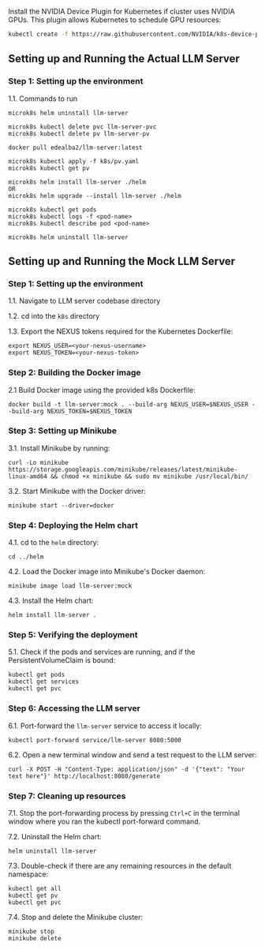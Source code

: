 Install the NVIDIA Device Plugin for Kubernetes if cluster uses NVIDIA GPUs. This plugin allows Kubernetes to schedule GPU resources:

```bash
kubectl create -f https://raw.githubusercontent.com/NVIDIA/k8s-device-plugin/master/nvidia-device-plugin.yml
```

## Setting up and Running the Actual LLM Server

### Step 1: Setting up the environment
1.1. Commands to run
```shell
microk8s helm uninstall llm-server

microk8s kubectl delete pvc llm-server-pvc
microk8s kubectl delete pv llm-server-pv

docker pull edealba2/llm-server:latest

microk8s kubectl apply -f k8s/pv.yaml
microk8s kubectl get pv

microk8s helm install llm-server ./helm
OR
microk8s helm upgrade --install llm-server ./helm

microk8s kubectl get pods
microk8s kubectl logs -f <pod-name>
microk8s kubectl describe pod <pod-name>

microk8s helm uninstall llm-server
```

## Setting up and Running the Mock LLM Server

### Step 1: Setting up the environment
1.1. Navigate to LLM server codebase directory

1.2. cd into the `k8s` directory

1.3. Export the NEXUS tokens required for the Kubernetes Dockerfile:
```shell
export NEXUS_USER=<your-nexus-username>
export NEXUS_TOKEN=<your-nexus-token>
```

### Step 2: Building the Docker image
2.1 Build Docker image using the provided k8s Dockerfile:
```shell
docker build -t llm-server:mock . --build-arg NEXUS_USER=$NEXUS_USER --build-arg NEXUS_TOKEN=$NEXUS_TOKEN
```

### Step 3: Setting up Minikube
3.1. Install Minikube by running:
```shell
curl -Lo minikube https://storage.googleapis.com/minikube/releases/latest/minikube-linux-amd64 && chmod +x minikube && sudo mv minikube /usr/local/bin/
```
3.2. Start Minikube with the Docker driver:
```shell
minikube start --driver=docker
```

### Step 4: Deploying the Helm chart
4.1. cd to the `helm` directory:
```shell
cd ../helm
```
4.2. Load the Docker image into Minikube's Docker daemon:
```shell
minikube image load llm-server:mock
```
4.3. Install the Helm chart:
```shell
helm install llm-server .
```

### Step 5: Verifying the deployment
5.1. Check if the pods and services are running, and if the PersistentVolumeClaim is bound:
```shell
kubectl get pods
kubectl get services
kubectl get pvc
```

### Step 6: Accessing the LLM server
6.1. Port-forward the `llm-server` service to access it locally:
```shell
kubectl port-forward service/llm-server 8080:5000
```
6.2. Open a new terminal window and send a test request to the LLM server:
```shell
curl -X POST -H "Content-Type: application/json" -d '{"text": "Your text here"}' http://localhost:8080/generate
```

### Step 7: Cleaning up resources
7.1. Stop the port-forwarding process by pressing `Ctrl+C` in the terminal window where you ran the kubectl port-forward command.

7.2. Uninstall the Helm chart:
```shell
helm uninstall llm-server
```
7.3. Double-check if there are any remaining resources in the default namespace:
```shell
kubectl get all
kubectl get pv
kubectl get pvc
```
7.4. Stop and delete the Minikube cluster:
```shell
minikube stop
minikube delete
```
